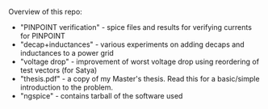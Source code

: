 Overview of this repo:

- "PINPOINT verification" - spice files and results for verifying currents for PINPOINT
- "decap+inductances" - various experiments on adding decaps and inductances to a power grid
- "voltage drop" - improvement of worst voltage drop using reordering of test vectors (for Satya)
- "thesis.pdf" - a copy of my Master's thesis. Read this for a basic/simple introduction to the problem.
- "ngspice" - contains tarball of the software used
